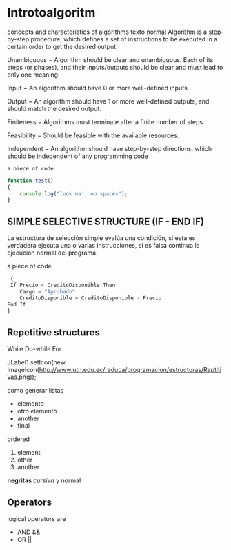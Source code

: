 # Introtoalgoritm
 
concepts and characteristics of algorithms
texto normal
 Algorithm is a step-by-step procedure, which defines a set of instructions to be executed in a certain order to get the desired output. 
 
 Unambiguous − Algorithm should be clear and unambiguous. Each of its steps (or phases), and their inputs/outputs should be clear and must lead to only one meaning.

Input − An algorithm should have 0 or more well-defined inputs.

Output − An algorithm should have 1 or more well-defined outputs, and should match the desired output.

Finiteness − Algorithms must terminate after a finite number of steps.

Feasibility − Should be feasible with the available resources.

Independent − An algorithm should have step-by-step directions, which should be independent of any programming code


    a piece of code
```javascript
function test() 
{​​​​​​ 
    console.log("look ma’, no spaces");
}​​​​​​
```
 
## SIMPLE SELECTIVE STRUCTURE (IF - END IF)
 
 La estructura de selección simple evalúa una condición, si ésta es verdadera ejecuta una o varias instrucciones, si es falsa continua la ejecución normal del programa.
 
  a piece of code
```javascript
 {​​​​​​ 
 If Precio < CreditoDisponible Then
    Cargo = "Aprobado" 
    CreditoDisponible = CreditoDisponible - Precio
End If
}​​​​​​
```

## Repetitive structures
While
Do-while
For

JLabel1.setIcon(new ImageIcon(http://www.utn.edu.ec/reduca/programacion/estructuras/Reptitivas.png));

como generar listas
* elemento
* otro elemento
* another
* final
 
ordered
1. element 
2. other
3. another
 
**negritas** _cursiva_ y normal
 
## Operators
logical operators are 
* AND  &&
* OR  ||
